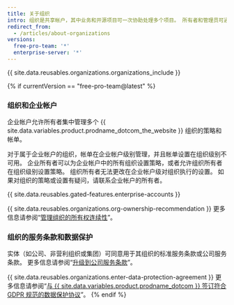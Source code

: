 ```yaml
---
title: 关于组织
intro: 组织是共享帐户，其中业务和开源项目可一次协助处理多个项目。 所有者和管理员可通过复杂的安全和管理功能管理成员对组织数据和项目的访问。
redirect_from:
  - /articles/about-organizations
versions:
  free-pro-team: '*'
  enterprise-server: '*'
---
```


{{ site.data.reusables.organizations.organizations_include }}

{% if currentVersion == "free-pro-team@latest" %}
### 组织和企业帐户

企业帐户允许所有者集中管理多个 {{ site.data.variables.product.prodname_dotcom_the_website }} 组织的策略和帐单。

对于属于企业帐户的组织，帐单在企业帐户级别管理，并且帐单设置在组织级别不可用。 企业所有者可以为企业帐户中的所有组织设置策略，或者允许组织所有者在组织级别设置策略。 组织所有者无法更改在企业帐户级对组织执行的设置。 如果对组织的策略或设置有疑问，请联系企业帐户的所有者。

{{ site.data.reusables.gated-features.enterprise-accounts }}

{{ site.data.reusables.organizations.org-ownership-recommendation }} 更多信息请参阅“[管理组织的所有权连续性](/github/setting-up-and-managing-organizations-and-teams/maintaining-ownership-continuity-for-your-organization)”。

### 组织的服务条款和数据保护

实体（如公司、非营利组织或集团）可同意用于其组织的标准服务条款或公司服务条款。 更多信息请参阅“[升级到公司服务条款](/articles/upgrading-to-the-corporate-terms-of-service)”。

{{ site.data.reusables.organizations.enter-data-protection-agreement }} 更多信息请参阅“[与 {{ site.data.variables.product.prodname_dotcom }} 签订符合 GDPR 规范的数据保护协议](/articles/entering-a-data-protection-agreement-with-github-for-gdpr-compliance)”。
{% endif %}
